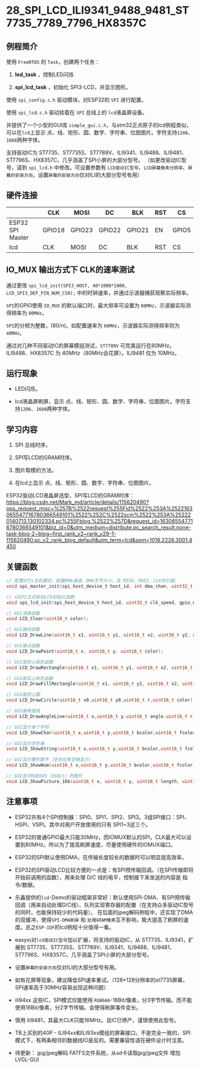 # 28_SPI_LCD_ILI9341_9488_9481_ST7735_7789_7796_HX8357C

## 例程简介

使用 `FreeRTOS` 的 `Task`，创建两个任务：

1. **led_task** ，控制LED闪烁

2. **spi_lcd_task** ，初始化 SPI3-LCD，并显示图形。

使用 `spi_config.c.h` 驱动模块，对ESP32的 `SPI` 进行配置。

使用 `spi_lcd.c.h` 驱动挂载在 `SPI` 总线上的 `lcd`液晶屏设备。

并提供了一个小型的GUI库 `simple_gui.c.h`，与stm32正点原子的lcd例程类似，可以在`lcd`上显示 点、线、矩形、圆、数字、字符串、位图图片。字符支持`1206`、`1608`两种字体。

支持驱动IC为 ST7735、ST7735S、ST7789V、ILI9341、ILI9488、ILI9481、ST7796S、HX8357C，几乎涵盖了SPI小屏的大部分型号。
（如更改驱动IC型号，请到 `spi_lcd.h` 中修改。可设置参数有 `LCD驱动IC型号`、`LCD屏幕像素分辨率`、`屏幕的安装方向`，设置`屏幕的安装方向`仅对ILI的大部分型号有用）


## 硬件连接

|                  | CLK    | MOSI   | DC     | BLK    | RST    | CS     |
| ---------------- | ------ | ------ | ------ | ------ | ------ | ------ |
| ESP32 SPI Master | GPIO18 | GPIO23 | GPIO22 | GPIO21 | EN     | GPIO5  |
| lcd              | CLK    | MOSI   | DC     | BLK    | RST    | CS     |


## IO_MUX 输出方式下 CLK的速率测试

通过更改 `spi_lcd_init(SPI3_HOST, 40*1000*1000, LCD_SPI3_DEF_PIN_NUM_CS0);` 中的时钟速率，并通过示波器捕获观察实际频率。

`SPI`的GPIO使用 `IO_MUX` 的默认端口时，最大频率可设置为 `80MHz`，示波器实际测得频率为 `80MHz`。

`SPI`的分频为整数，(80/n)。如配置速率为 `60MHz`，示波器实际测得频率则为 `40MHz`。

通过对几种不同驱动IC的屏幕模组测试，`ST7789V` 可完美运行在80MHz。ILI9488、HX8357C 为 40MHz（80MHz会花屏）。ILI9481 仅为 10MHz。


## 运行现象

* LED闪烁。

* lcd液晶屏刷屏，显示 点、线、矩形、圆、数字、字符串、位图图片。字符支持`1206`、`1608`两种字体。


## 学习内容

1. SPI 总线时序。

2. SPI写LCD的GRAM时序。

3. 图片取模的方法。

4. 在lcd上显示 点、线、矩形、圆、数字、字符串、位图图片。

ESP32驱动LCD液晶屏选型，SPI写LCD的GRAM时序：https://blog.csdn.net/Mark_md/article/details/115620490?ops_request_misc=%257B%2522request%255Fid%2522%253A%2522163065547716780366549101%2522%252C%2522scm%2522%253A%252220140713.130102334.pc%255Fblog.%2522%257D&request_id=163065547716780366549101&biz_id=0&utm_medium=distribute.pc_search_result.none-task-blog-2~blog~first_rank_v2~rank_v29-1-115620490.pc_v2_rank_blog_default&utm_term=lcd&spm=1018.2226.3001.4450


## 关键函数

```c
// 配置SPIx主机模式，配置DMA通道、DMA字节大小，及 MISO、MOSI、CLK的引脚。
void spi_master_init(spi_host_device_t host_id, int dma_chan, uint32_t max_tran_size, gpio_num_t miso_io_num, gpio_num_t mosi_io_num, gpio_num_t clk_io_num);

// 以SPI方式驱动LCD初始化函数
void spi_lcd_init(spi_host_device_t host_id, uint32_t clk_speed, gpio_num_t cs_io_num);

// GUI清屏函数
void LCD_Clear(uint16_t color);

// GUI画线函数
void LCD_DrawLine(uint16_t x1, uint16_t y1, uint16_t x2, uint16_t y2, uint16_t color);

// GUI画点函数
void LCD_DrawPoint(uint16_t x, uint16_t y, uint16_t color);

// GUI画空心矩形函数
void LCD_DrawRectangle(uint16_t x1, uint16_t y1, uint16_t x2, uint16_t y2, uint16_t color);

// GUI画实心矩形函数
void LCD_DrawFillRectangle(uint16_t x1, uint16_t y1, uint16_t x2, uint16_t y2, uint16_t color);

// GUI画空心圆
void LCD_DrawCircle(uint16_t x0,uint16_t y0,uint16_t r,uint16_t color);

// GUI画角度线
void LCD_DrawAngleLine(uint16_t x,uint16_t y,uint16_t angle,uint16_t r,uint16_t color);

// GUI显示单个字符
void LCD_ShowChar(uint16_t x,uint16_t y,uint16_t bcolor,uint16_t fcolor,uint8_t ch,uint8_t size,uint8_t mode);

// GUI显示字符串
void LCD_ShowString(uint16_t x,uint16_t y,uint16_t bcolor,uint16_t fcolor,char *p,uint8_t size,uint8_t mode);

// GUI显示整形数字（空余位有空格显示）
void LCD_ShowNum(uint16_t x,uint16_t y,uint16_t bcolor,uint16_t fcolor,uint32_t num,uint8_t len,uint8_t size,uint8_t mode);

// GUI显示RGB565（16Bit）的图片
void LCD_ShowPicture_16b(uint16_t x, uint16_t y, uint16_t length, uint16_t width, const uint8_t *p);
```


## 注意事项

* ESP32共有4个SPI控制器：SPI0、SPI1、SPI2、SPI3。3组SPI接口：SPI、HSPI、VSPI。其中对用户开放使用的只有 SPI1~3这三个。

* ESP32的普通GPIO最大只能30MHz，而IOMUX默认的SPI，CLK最大可以设置到80MHz。所以为了提高刷屏速度，尽量使用硬件的IOMUX端口。

* ESP32的SPI默认使用DMA，在传输长度较长的数据时可以明显提高效率。

* ESP32的SPI驱动LCD比较方便的一点是：有SPI预传输回调。（在SPI传输即将开始前调用的函数），用来处理 D/C 线的电平，控制接下来发送的内容是 指令/数据。

* 乐鑫提供的`lcd`-Demo的驱动框架非常好：默认使用SPI-DMA、有SPI预传输回调（用来自动处理D/C线）、队列实现寄存器的配置（在支持众多驱动IC型号的同时，也能保持较少的代码量）。
在后面的jpeg解码例程中，还实现了DMA的双缓冲，使得`SPI-DMA刷屏` 和 `处理GRAM像素`互不影响，极大提高了刷屏的速度。总之`ESP-IDF`的lcd例程十分值得一看。

* easyio对`lcd驱动IC型号`加以扩展，将支持的驱动IC，从 ST7735、ILI9341，扩展到 ST7735、ST7735S、ST7789V、ILI9341、ILI9488、ILI9481、ST7796S、HX8357C，几乎涵盖了SPI小屏的大部分型号。

* 设置`屏幕的安装方向`仅对ILI的大部分型号有用。

* 如有花屏等现象，建议降低SPI速率重试。（128*128分辨率的st7735屏幕，SPI速率高于30MHz容易出现这种问题）

* ili94xx 这些IC，SPI模式仅能使用 `RGB666`-18Bit/像素，分3字节传输。而不能使用16Bit/像素，分2字节传输。会使得刷屏事件变长。

* 慎用 ili9481，其最大CLK只能16MHz。且IC已停产，谨慎使用此型号。

* TB上买到的40P - ILI94xx和ILI93xx模组的屏幕接口。不是完全一致的，SPI模式下，有两条相邻的数据线IO是反的。需要兼容性请在硬件设计时注意。

* 待更新：
jpg/jpeg解码
FATFS文件系统，从sd卡读取jpg/jpeg文件
增加LVGL-GUI
